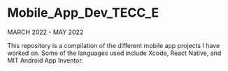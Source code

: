 # Mobile_App_Dev_TECC_E

MARCH 2022 - MAY 2022

This repository is a compilation of the different mobile app projects I have worked on. Some of the languages used include Xcode, 
React Native, and MIT Android App Inventor.
